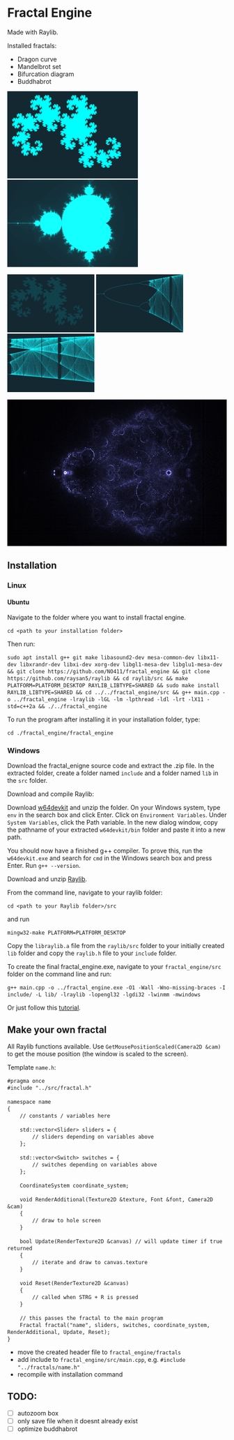 # Fractal Engine
Made with Raylib.

Installed fractals:
- Dragon curve
- Mandelbrot set
- Bifurcation diagram
- Buddhabrot

<p float="left">
  <img src="https://github.com/NO411/fractal_engine/blob/main/pictures/Dragon/Dragon_0.png?raw=true" width="300" />
  <img src="https://github.com/NO411/fractal_engine/blob/main/pictures/Mandelbrot/Mandelbrot_0.png" width="300" />
</p>

<p float="left">
  <img src="https://github.com/NO411/fractal_engine/blob/main/pictures/Dragon/Dragon_1.png" width="200" />
  <img src="https://github.com/NO411/fractal_engine/blob/main/pictures/Feigenbaum/Feigenbaum_0.png" width="200" />
  <img src="https://github.com/NO411/fractal_engine/blob/main/pictures/Feigenbaum/Feigenbaum_1.png" width="200" />
</p>

<p float="left">
  <img src="https://raw.githubusercontent.com/NO411/fractal_engine/main/pictures/Buddhabrot/Buddhabrot_0.png" width="600" />
</p>

## Installation

### Linux

#### Ubuntu

Navigate to the folder where you want to install fractal engine.

```
cd <path to your installation folder>
```

Then run:

```
sudo apt install g++ git make libasound2-dev mesa-common-dev libx11-dev libxrandr-dev libxi-dev xorg-dev libgl1-mesa-dev libglu1-mesa-dev && git clone https://github.com/NO411/fractal_engine && git clone https://github.com/raysan5/raylib && cd raylib/src && make PLATFORM=PLATFORM_DESKTOP RAYLIB_LIBTYPE=SHARED && sudo make install RAYLIB_LIBTYPE=SHARED && cd ../../fractal_engine/src && g++ main.cpp -o ../fractal_engine -lraylib -lGL -lm -lpthread -ldl -lrt -lX11 -std=c++2a && ./../fractal_engine
```

To run the program after installing it in your installation folder, type:
```
cd ./fractal_engine/fractal_engine
```

### Windows

Download the fractal_enigne source code and extract the .zip file.
In the extracted folder, create a folder named `include` and a folder named `lib` in the `src` folder.

Download and compile Raylib:

Download [w64devkit](https://github.com/skeeto/w64devkit/releases/download/v1.11.0/w64devkit-1.11.0.zip) and unzip the folder.
On your Windows system, type `env` in the search box and click Enter. Click on `Environment Variables`. Under `System Variables`, click the Path variable. In the new dialog window, copy the pathname of your extracted `w64devkit/bin` folder and paste it into a new path.

You should now have a finished g++ compiler. To prove this, run the `w64devkit.exe` and search for `cmd` in the Windows search box and press Enter. Run `g++ --version`.

Download and unzip [Raylib](https://github.com/raysan5/raylib).

From the command line, navigate to your raylib folder:
```
cd <path to your Raylib folder>/src
```
and run
```
mingw32-make PLATFORM=PLATFORM_DESKTOP
```

Copy the `libraylib.a` file from the `raylib/src` folder to your initially created `lib` folder and copy the `raylib.h` file to your `include` folder.

To create the final fractal_engine.exe, navigate to your `fractal_engine/src` folder on the command line and run:

```
g++ main.cpp -o ../fractal_engine.exe -O1 -Wall -Wno-missing-braces -I include/ -L lib/ -lraylib -lopengl32 -lgdi32 -lwinmm -mwindows
```

Or just follow this [tutorial](https://www.youtube.com/watch?v=HPDLTQ4J_zQ).

## Make your own fractal

All Raylib functions available.
Use `GetMousePositionScaled(Camera2D &cam)` to get the mouse position (the window is scaled to the screen).

Template `name.h`:
```
#pragma once
#include "../src/fractal.h"

namespace name
{
	// constants / variables here

	std::vector<Slider> sliders = {
		// sliders depending on variables above
	};

	std::vector<Switch> switches = {
		// switches depending on variables above
	};

	CoordinateSystem coordinate_system;

	void RenderAdditional(Texture2D &texture, Font &font, Camera2D &cam)
	{
		// draw to hole screen
	}

	bool Update(RenderTexture2D &canvas) // will update timer if true returned
	{
		// iterate and draw to canvas.texture
	}

	void Reset(RenderTexture2D &canvas)
	{
		// called when STRG + R is pressed
	}

	// this passes the fractal to the main program
	Fractal fractal("name", sliders, switches, coordinate_system, RenderAdditional, Update, Reset);
}
```
- move the created header file to `fractal_engine/fractals`
- add include to `fractal_engine/src/main.cpp`, e.g. `#include "../fractals/name.h"`
- recompile with installation command

## TODO:
- [ ] autozoom box
- [ ] only save file when it doesnt already exist
- [ ] optimize buddhabrot
